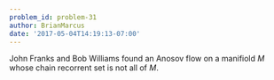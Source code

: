 ```yaml
---
problem_id: problem-31
author: BrianMarcus
date: '2017-05-04T14:19:13-07:00'
---
```

John Franks and Bob Williams found an Anosov flow on a manifiold $M$ whose
chain recorrent set is not all of $M$.

